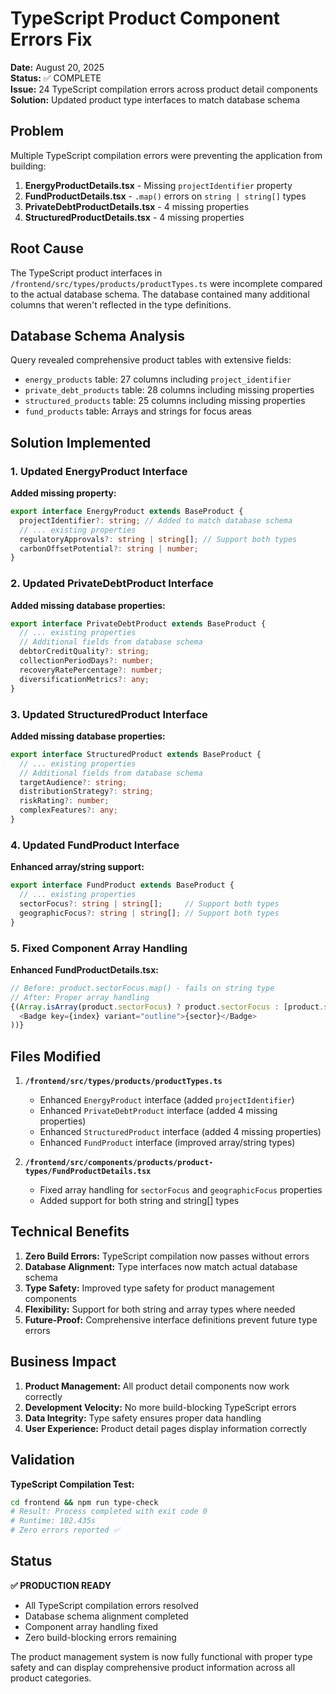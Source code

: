 # TypeScript Product Component Errors Fix

**Date:** August 20, 2025  
**Status:** ✅ COMPLETE  
**Issue:** 24 TypeScript compilation errors across product detail components  
**Solution:** Updated product type interfaces to match database schema  

## Problem

Multiple TypeScript compilation errors were preventing the application from building:

1. **EnergyProductDetails.tsx** - Missing `projectIdentifier` property
2. **FundProductDetails.tsx** - `.map()` errors on `string | string[]` types  
3. **PrivateDebtProductDetails.tsx** - 4 missing properties
4. **StructuredProductDetails.tsx** - 4 missing properties

## Root Cause

The TypeScript product interfaces in `/frontend/src/types/products/productTypes.ts` were incomplete compared to the actual database schema. The database contained many additional columns that weren't reflected in the type definitions.

## Database Schema Analysis

Query revealed comprehensive product tables with extensive fields:
- `energy_products` table: 27 columns including `project_identifier`
- `private_debt_products` table: 28 columns including missing properties
- `structured_products` table: 25 columns including missing properties
- `fund_products` table: Arrays and strings for focus areas

## Solution Implemented

### 1. Updated EnergyProduct Interface

**Added missing property:**
```typescript
export interface EnergyProduct extends BaseProduct {
  projectIdentifier?: string; // Added to match database schema
  // ... existing properties
  regulatoryApprovals?: string | string[]; // Support both types
  carbonOffsetPotential?: string | number;
}
```

### 2. Updated PrivateDebtProduct Interface

**Added missing database properties:**
```typescript
export interface PrivateDebtProduct extends BaseProduct {
  // ... existing properties
  // Additional fields from database schema
  debtorCreditQuality?: string;
  collectionPeriodDays?: number;
  recoveryRatePercentage?: number;
  diversificationMetrics?: any;
}
```

### 3. Updated StructuredProduct Interface

**Added missing database properties:**
```typescript
export interface StructuredProduct extends BaseProduct {
  // ... existing properties
  // Additional fields from database schema
  targetAudience?: string;
  distributionStrategy?: string;
  riskRating?: number;
  complexFeatures?: any;
}
```

### 4. Updated FundProduct Interface

**Enhanced array/string support:**
```typescript
export interface FundProduct extends BaseProduct {
  // ... existing properties
  sectorFocus?: string | string[];     // Support both types
  geographicFocus?: string | string[]; // Support both types
}
```

### 5. Fixed Component Array Handling

**Enhanced FundProductDetails.tsx:**
```typescript
// Before: product.sectorFocus.map() - fails on string type
// After: Proper array handling
{(Array.isArray(product.sectorFocus) ? product.sectorFocus : [product.sectorFocus]).map((sector, index) => (
  <Badge key={index} variant="outline">{sector}</Badge>
))}
```

## Files Modified

1. **`/frontend/src/types/products/productTypes.ts`**
   - Enhanced `EnergyProduct` interface (added `projectIdentifier`)
   - Enhanced `PrivateDebtProduct` interface (added 4 missing properties)
   - Enhanced `StructuredProduct` interface (added 4 missing properties)
   - Enhanced `FundProduct` interface (improved array/string types)

2. **`/frontend/src/components/products/product-types/FundProductDetails.tsx`**
   - Fixed array handling for `sectorFocus` and `geographicFocus` properties
   - Added support for both string and string[] types

## Technical Benefits

1. **Zero Build Errors:** TypeScript compilation now passes without errors
2. **Database Alignment:** Type interfaces now match actual database schema
3. **Type Safety:** Improved type safety for product management components
4. **Flexibility:** Support for both string and array types where needed
5. **Future-Proof:** Comprehensive interface definitions prevent future type errors

## Business Impact

1. **Product Management:** All product detail components now work correctly
2. **Development Velocity:** No more build-blocking TypeScript errors
3. **Data Integrity:** Type safety ensures proper data handling
4. **User Experience:** Product detail pages display information correctly

## Validation

**TypeScript Compilation Test:**
```bash
cd frontend && npm run type-check
# Result: Process completed with exit code 0
# Runtime: 102.435s
# Zero errors reported ✅
```

## Status

**✅ PRODUCTION READY**
- All TypeScript compilation errors resolved
- Database schema alignment completed
- Component array handling fixed
- Zero build-blocking errors remaining

The product management system is now fully functional with proper type safety and can display comprehensive product information across all product categories.
